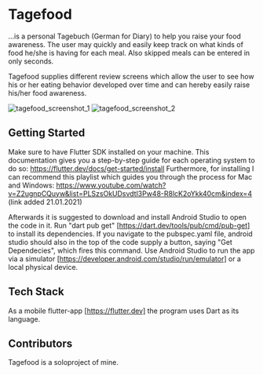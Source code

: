 # Tagefood

...is a personal Tagebuch (German for Diary)  to help you raise your food awareness. The user may quickly and easily keep track on what kinds of food he/she is having for each meal. Also skipped meals can be entered in only seconds. 

Tagefood supplies different review screens which allow the user to see how his or her eating behavior developed over time and can hereby easily raise his/her food awareness.

![tagefood_screenshot_1](https://user-images.githubusercontent.com/69305942/105215722-ece76b80-5b51-11eb-87ff-f30819ccacfc.jpg)
![tagefood_screenshot_2](https://user-images.githubusercontent.com/69305942/105215729-ef49c580-5b51-11eb-9500-2bcdd512d11c.jpg)

## Getting Started

Make sure to have Flutter SDK installed on your machine. This documentation gives you a step-by-step guide for each operating system to do so:
https://flutter.dev/docs/get-started/install 
Furthermore, for installing I can recommend this playlist which guides you through the process for Mac and Windows:
https://www.youtube.com/watch?v=Z2ugnpCQuyw&list=PLSzsOkUDsvdtl3Pw48-R8lcK2oYkk40cm&index=4 (link added 21.01.2021)

Afterwards it is suggested to download and install Android Studio to open the code in it. Run "dart pub get" [https://dart.dev/tools/pub/cmd/pub-get] to install its dependencies. 
If you navigate to the pubspec.yaml file, android studio should also in the top of the code supply a button, saying "Get Dependecies", which fires this command. Use Android Studio to run the app via a simulator [https://developer.android.com/studio/run/emulator] or a local physical device.

## Tech Stack

As a mobile flutter-app [https://flutter.dev]  the program uses Dart as its language. 

## **Contributors** 

Tagefood is a soloproject of mine. 
